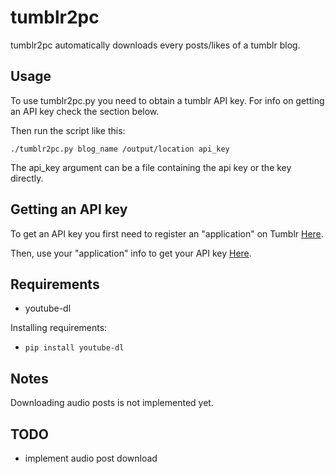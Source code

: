 # tumblr2pc

tumblr2pc automatically downloads every posts/likes of a tumblr blog.

## Usage

To use tumblr2pc.py you need to obtain a tumblr API key. For info on getting an API key check the section below.

Then run the script like this:

```./tumblr2pc.py blog_name /output/location api_key```

The api_key argument can be a file containing the api key or the key directly.

## Getting an API key

To get an API key you first need to register an "application" on Tumblr [Here](https://www.tumblr.com/oauth/apps).

Then, use your "application" info to get your API key [Here](https://api.tumblr.com/console/calls/user/info).

## Requirements
- youtube-dl

Installing requirements:
- ```pip install youtube-dl```


## Notes

Downloading audio posts is not implemented yet.


## TODO
- implement audio post download
